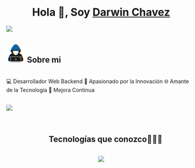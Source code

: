 <div align ="center">
  <h1 align=""center>Hola 👋, Soy <a href="https://www.facebook.com/HopperSoft">Darwin Chavez</a></h1>
</div>
<div>
  <img src="https://firebasestorage.googleapis.com/v0/b/storange-img.appspot.com/o/fd2.png?alt=media&token=c1a26010-b961-40c9-acba-989328462a8c" >
</div>

## <picture><img src = "https://github.com/0xAbdulKhalid/0xAbdulKhalid/raw/main/assets/mdImages/about_me.gif" width = 50px></picture> **Sobre mi**

<br>
💻 Desarrollador Web Backend
  🚀 Apasionado por la Innovación
   🌐 Amante de la Tecnología
    🔧 Mejora Continua
<br><br>

<img src="https://user-images.githubusercontent.com/73097560/115834477-dbab4500-a447-11eb-908a-139a6edaec5c.gif"><br><br>

<!--h1 without bottom border-->
<div id="user-content-toc">
  <ul align="center">
    <summary><h2 style="display: inline-block">Tecnologías que conozco👨🏻‍💻</h2></summary>
  </ul>
</div>
<!--tech stack icons-->
<p align="center">
  <a href="https://skillicons.dev">
    <img src="https://skillicons.dev/icons?i=git,aws,cpp,css,discord,docker,postgres,prisma,pug,dynamodb,express,figma,firebase,redis,github,html,java,js,linux,md,materialui,nginx,mongodb,mysql,nextjs,nodejs,postman,py,react,redux,tailwind,ts,vscode,kubernetes&perline=14" />
  </a>
</p>


